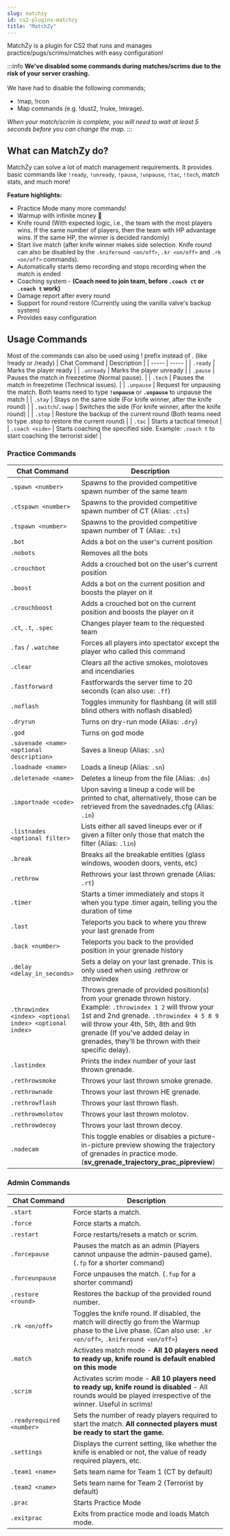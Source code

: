 ```yaml
---
slug: matchzy
id: cs2-plugins-matchzy
title: "MatchZy"
---
```


MatchZy is a plugin for CS2 that runs and manages practice/pugs/scrims/matches with easy configuration!

:::info
**We've disabled some commands during matches/scrims due to the risk of your server crashing.**  
<br />
We have had to disable the following commands;
* !map, !rcon
* Map commands (e.g. !dust2, !nuke, !mirage).

_When your match/scrim is complete, you will need to wait at least 5 seconds before you can change the map._
:::

## What can MatchZy do?
MatchZy can solve a lot of match management requirements. It provides basic commands like `!ready`, `!unready`, `!pause`, `!unpause`, `!tac`, `!tech`, match stats, and much more!

**Feature highlights:**
- Practice Mode many more commands!
- Warmup with infinite money 🤑
- Knife round (With expected logic, i.e., the team with the most players wins. If the same number of players, then the team with HP advantage wins. If the same HP, the winner is decided randomly)
- Start live match (after knife winner makes side selection. Knife round can also be disabled by the `.kniferound <on/off>`, `.kr <on/off>` and `.rk <on/off>` commands).
- Automatically starts demo recording and stops recording when the match is ended
- Coaching system - **(Coach need to join team, before `.coach ct` or `.coach t` work)**
- Damage report after every round
- Support for round restore (Currently using the vanilla valve's backup system)
- Provides easy configuration

## Usage Commands
Most of the commands can also be used using ! prefix instead of . (like !ready or /ready)
| Chat Command | Description |
| ----- | ----- |
| `.ready` | Marks the player ready |
| `.unready` | Marks the player unready |
| `.pause` | Pauses the match in freezetime (Normal pause). |
| `.tech` | Pauses the match in freezetime (Technical issues). |
| `.unpause` | Request for unpausing the match. Both teams need to type **`!unpause`** or **`.unpause`** to unpause the match |
| `.stay` | Stays on the same side (For knife winner, after the knife round) |
| `.switch`/`.swap` | Switches the side (For knife winner, after the knife round) |
| `.stop` | Restore the backup of the current round (Both teams need to type .stop to restore the current round) |
| `.tac` | Starts a tactical timeout |
| `.coach <side>` | Starts coaching the specified side. Example: `.coach t` to start coaching the terrorist side! |

### Practice Commands
| Chat Command | Description |
| ----- | ----- |
| `.spawn <number>` | Spawns to the provided competitive spawn number of the same team |
| `.ctspawn <number>` | Spawns to the provided competitive spawn number of CT (Alias: `.cts`) |
| `.tspawn <number>` | Spawns to the provided competitive spawn number of T (Alias: `.ts`) |
| `.bot` | Adds a bot on the user's current position |
| `.nobots` | Removes all the bots |
| `.crouchbot` | Adds a crouched bot on the user's current position |
| `.boost` | Adds a bot on the current position and boosts the player on it |
| `.crouchboost` | Adds a crouched bot on the current position and boosts the player on it |
| `.ct`, `.t`, `.spec` | Changes player team to the requested team |
| `.fas` / `.watchme` | Forces all players into spectator except the player who called this command |
| `.clear` | Clears all the active smokes, molotoves and incendiaries |
| `.fastforward` | Fastforwards the server time to 20 seconds (can also use: `.ff`) |
| `.noflash` | Toggles immunity for flashbang (it will still blind others with noflash disabled) |
| `.dryrun` | Turns on dry-run mode (Alias: `.dry`) |
| `.god` | Turns on god mode |
| `.savenade <name> <optional description>` | Saves a lineup (Alias: `.sn`) |
| `.loadnade <name>` | Loads a lineup (Alias: `.sn`) |
| `.deletenade <name>` | Deletes a lineup from the file (Alias: `.dn`) |
| `.importnade <code>` | Upon saving a lineup a code will be printed to chat, alternatively, those can be retrieved from the savednades.cfg (Alias: `.in`) |
| `.listnades <optional filter>` | Lists either all saved lineups ever or if given a filter only those that match the filter (Alias: `.lin`) |
| `.break` | Breaks all the breakable entities (glass windows, wooden doors, vents, etc) |
| `.rethrow` | Rethrows your last thrown grenade (Alias: `.rt`) |
| `.timer` | Starts a timer immediately and stops it when you type .timer again, telling you the duration of time |
| `.last` | Teleports you back to where you threw your last grenade from |
| `.back <number>` | Teleports you back to the provided position in your grenade history |
| `.delay <delay_in_seconds>` | Sets a delay on your last grenade. This is only used when using .rethrow or .throwindex |
| `.throwindex <index> <optional index> <optional index>` | Throws grenade of provided position(s) from your grenade thrown history. Example: `.throwindex 1 2` will throw your 1st and 2nd grenade. `.throwindex 4 5 8 9` will throw your 4th, 5th, 8th and 9th grenade (If you've added delay in grenades, they'll be thrown with their specific delay). |
| `.lastindex` | Prints the index number of your last thrown grenade. |
| `.rethrowsmoke` | Throws your last thrown smoke grenade. |
| `.rethrownade` | Throws your last thrown HE grenade. |
| `.rethrowflash` | Throws your last thrown flash. |
| `.rethrowmolotov` | Throws your last thrown molotov. |
| `.rethrowdecoy` | Throws your last thrown decoy. |
| `.nadecam` | This toggle enables or disables a picture-in-picture preview showing the trajectory of grenades in practice mode. (**sv_grenade_trajectory_prac_pipreview**) |

### Admin Commands
| Chat Command | Description |
| ----- | ----- |
| `.start` | Force starts a match. |
| `.force` | Force starts a match. |
| `.restart` | Force restarts/resets a match or scrim.  |
| `.forcepause` | Pauses the match as an admin (Players cannot unpause the admin-paused game). (`.fp` for a shorter command) |
| `.forceunpause` | Force unpauses the match. (`.fup` for a shorter command) |
| `.restore <round>` | Restores the backup of the provided round number. |
| `.rk <on/off>` | Toggles the knife round. If disabled, the match will directly go from the Warmup phase to the Live phase. (Can also use: `.kr <on/off>`, `.kniferound <on/off>`) |
| `.match` | Activates match mode - **All 10 players need to ready up, knife round is default enabled on this mode** |
| `.scrim` | Activates scrim mode - **All 10 players need to ready up, knife round is disabled** - All rounds would be played irrespective of the winner. Useful in scrims! |
| `.readyrequired <number>` | Sets the number of ready players required to start the match. **All connected players must be ready to start the game.** |
| `.settings` | Displays the current setting, like whether the knife is enabled or not, the value of ready required players, etc. |
| `.team1 <name>` | Sets team name for Team 1 (CT by default) |
| `.team2 <name>` | Sets team name for Team 2 (Terrorist by default) |
| `.prac` | Starts Practice Mode |
| `.exitprac` | Exits from practice mode and loads Match mode. |

